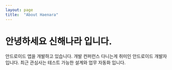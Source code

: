 ```yaml
---
layout: page
title:  "About Haenara"
---
```


안녕하세요 신해나라 입니다.
=======================================

안드로이드 앱을 개발하고 있습니다.
개발 컨퍼런스 다니는게 취미인 안드로이드 개발자 입니다.
최근 관심사는 테스트 가능한 설계와 업무 자동화 입니다.
